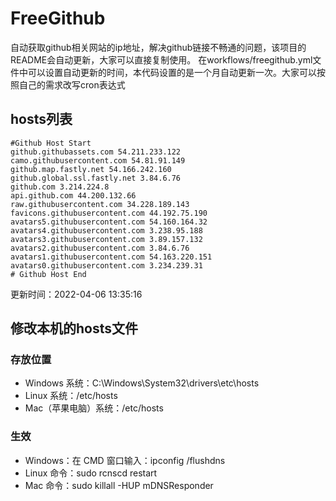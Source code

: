 # FreeGithub
自动获取github相关网站的ip地址，解决github链接不畅通的问题，该项目的README会自动更新，大家可以直接复制使用。
在workflows/freegithub.yml文件中可以设置自动更新的时间，本代码设置的是一个月自动更新一次。大家可以按照自己的需求改写cron表达式

## hosts列表
```base
#Github Host Start
github.githubassets.com 54.211.233.122
camo.githubusercontent.com 54.81.91.149
github.map.fastly.net 54.166.242.160
github.global.ssl.fastly.net 3.84.6.76
github.com 3.214.224.8
api.github.com 44.200.132.66
raw.githubusercontent.com 34.228.189.143
favicons.githubusercontent.com 44.192.75.190
avatars5.githubusercontent.com 54.160.164.32
avatars4.githubusercontent.com 3.238.95.188
avatars3.githubusercontent.com 3.89.157.132
avatars2.githubusercontent.com 3.84.6.76
avatars1.githubusercontent.com 54.163.220.151
avatars0.githubusercontent.com 3.234.239.31
# Github Host End
```

更新时间：2022-04-06 13:35:16

## 修改本机的hosts文件
### 存放位置
* Windows 系统：C:\Windows\System32\drivers\etc\hosts
* Linux 系统：/etc/hosts
* Mac（苹果电脑）系统：/etc/hosts

### 生效
* Windows：在 CMD 窗口输入：ipconfig /flushdns
* Linux 命令：sudo rcnscd restart
* Mac 命令：sudo killall -HUP mDNSResponder